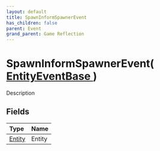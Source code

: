 ```yaml
---
layout: default
title: SpawnInformSpawnerEvent
has_children: false
parent: Event
grand_parent: Game Reflection
---
```

# SpawnInformSpawnerEvent( [ EntityEventBase ](/docs/game-reflection/events/entity_event_base) )
Description 

## Fields

| Type | Name |
|:-------------|:--------------|
| [Entity](/docs/game-reflection/classes/entity) | Entity |

